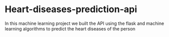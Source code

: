 # Heart-diseases-prediction-api
In this machine learning project we built the API using the flask and machine learning algorithms to predict the heart diseases of the person
